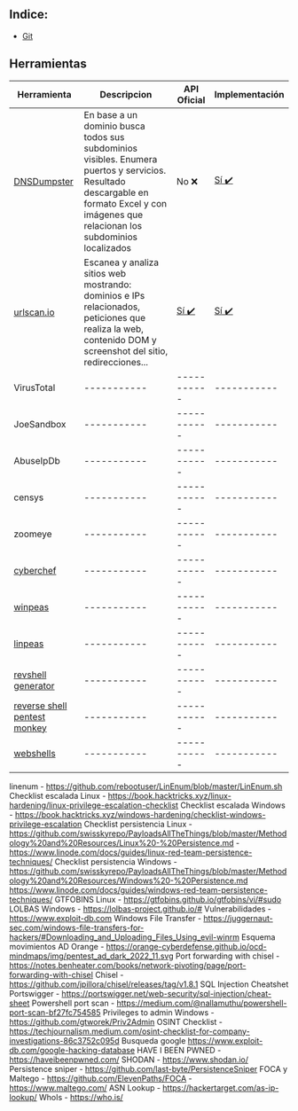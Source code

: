 ## Indice:
- [Git](https://github.com/Mueltex/cheatsheets/blob/main/git-cheat-sheet.pdf)

## Herramientas
| Herramienta      | Descripcion | API Oficial | Implementación|
| ----------- | ----------- | ----------- | ----------- |
| [DNSDumpster](https://dnsdumpster.com/)      | En base a un dominio busca todos sus subdominios visibles. Enumera puertos y servicios. Resultado descargable en formato Excel y con imágenes que relacionan los subdominios localizados       | No ❌ | [Sí ✔️](https://github.com/PaulSec/API-dnsdumpster.com) |
| [urlscan.io](https://urlscan.io/)      | Escanea y analiza sitios web mostrando: dominios e IPs relacionados, peticiones que realiza la web, contenido DOM y screenshot del sitio, redirecciones...       | [Sí ✔️](https://urlscan.io/docs/api/) | [Sí ✔️](https://urlscan.io/docs/integrations/) |
| VirusTotal | ----------- | ----------- | ----------- |
| JoeSandbox | ----------- | ----------- | ----------- |
| AbuseIpDb | ----------- | ----------- | ----------- |
| censys | ----------- | ----------- | ----------- |
| zoomeye | ----------- | ----------- | ----------- |
| [cyberchef](https://gchq.github.io/CyberChef/) | ----------- | ----------- | ----------- |
| [winpeas](https://github.com/carlospolop/PEASS-ng/tree/master/winPEAS) | ----------- | ----------- | ----------- |
| [linpeas](https://github.com/carlospolop/PEASS-ng/tree/master/linPEAS) | ----------- | ----------- | ----------- |
| [revshell generator](https://www.revshells.com/) | ----------- | ----------- | ----------- |
| [reverse shell pentest monkey](https://pentestmonkey.net/cheat-sheet/shells/reverse-shell-cheat-sheet) | ----------- | ----------- | ----------- |
| [webshells](https://github.com/BlackArch/webshells/tree/master/php) | ----------- | ----------- | ----------- |
linenum - https://github.com/rebootuser/LinEnum/blob/master/LinEnum.sh
Checklist escalada Linux - https://book.hacktricks.xyz/linux-hardening/linux-privilege-escalation-checklist
Checklist escalada Windows - https://book.hacktricks.xyz/windows-hardening/checklist-windows-privilege-escalation
Checklist persistencia Linux - https://github.com/swisskyrepo/PayloadsAllTheThings/blob/master/Methodology%20and%20Resources/Linux%20-%20Persistence.md - https://www.linode.com/docs/guides/linux-red-team-persistence-techniques/
Checklist persistencia Windows - https://github.com/swisskyrepo/PayloadsAllTheThings/blob/master/Methodology%20and%20Resources/Windows%20-%20Persistence.md https://www.linode.com/docs/guides/windows-red-team-persistence-techniques/
GTFOBINS Linux - https://gtfobins.github.io/gtfobins/vi/#sudo
LOLBAS Windows - https://lolbas-project.github.io/#
Vulnerabilidades - https://www.exploit-db.com
Windows File Transfer - https://juggernaut-sec.com/windows-file-transfers-for-hackers/#Downloading_and_Uploading_Files_Using_evil-winrm
Esquema movimientos AD Orange - https://orange-cyberdefense.github.io/ocd-mindmaps/img/pentest_ad_dark_2022_11.svg
Port forwarding with chisel - https://notes.benheater.com/books/network-pivoting/page/port-forwarding-with-chisel
Chisel - https://github.com/jpillora/chisel/releases/tag/v1.8.1
SQL Injection Cheatshet Portswigger - https://portswigger.net/web-security/sql-injection/cheat-sheet
Powershell port scan - https://medium.com/@nallamuthu/powershell-port-scan-bf27fc754585
Privileges to admin Windows - https://github.com/gtworek/Priv2Admin
OSINT Checklist - https://techjournalism.medium.com/osint-checklist-for-company-investigations-86c3752c095d
Busqueda google https://www.exploit-db.com/google-hacking-database
HAVE I BEEN PWNED - https://haveibeenpwned.com/
SHODAN - https://www.shodan.io/
Persistence sniper - https://github.com/last-byte/PersistenceSniper
FOCA y Maltego - https://github.com/ElevenPaths/FOCA - https://www.maltego.com/
ASN Lookup - https://hackertarget.com/as-ip-lookup/
WhoIs - https://who.is/

